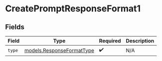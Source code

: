 # CreatePromptResponseFormat1


## Fields

| Field                                                        | Type                                                         | Required                                                     | Description                                                  |
| ------------------------------------------------------------ | ------------------------------------------------------------ | ------------------------------------------------------------ | ------------------------------------------------------------ |
| `type`                                                       | [models.ResponseFormatType](../models/responseformattype.md) | :heavy_check_mark:                                           | N/A                                                          |